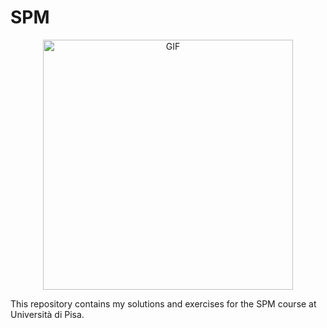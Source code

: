 # SPM

<div align="center">
<img hight="250" width="400" alt="GIF" align="center" src="https://github.com/Angelido/SPM/Figures/computer-drinking.gif">
</div>



This repository contains my solutions and exercises for the SPM course at Università di Pisa. 
